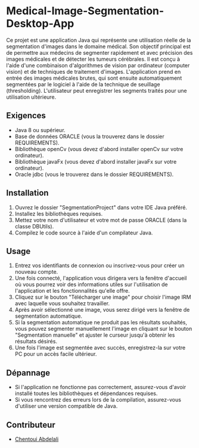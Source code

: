 # Medical-Image-Segmentation-Desktop-App
Ce projet est une application Java qui représente une utilisation réelle de la segmentation d'images dans le domaine médical. Son objectif principal est de permettre aux médecins de segmenter rapidement et avec précision des images médicales et de détecter les tumeurs cérébrales. Il est conçu à l'aide d'une combinaison d'algorithmes de vision par ordinateur (computer vision) et de techniques de traitement d'images. L'application prend en entrée des images médicales brutes, qui sont ensuite automatiquement segmentées par le logiciel à l'aide de la technique de seuillage (thresholding). L'utilisateur peut enregistrer les segments traités pour une utilisation ultérieure. 

## Exigences
- Java 8 ou supérieur.
- Base de données ORACLE (vous la trouverez dans le dossier REQUIREMENTS).
- Bibliothèque openCv (vous devez d'abord installer openCv sur votre ordinateur).
- Bibliothèque javaFx (vous devez d'abord installer javaFx sur votre ordinateur).
- Oracle jdbc (vous le trouverez dans le dossier REQUIREMENTS).

## Installation
1. Ouvrez le dossier "SegmentationProject" dans votre IDE Java préféré.
2. Installez les bibliothèques requises.
3. Mettez votre nom d'utilisateur et votre mot de passe ORACLE (dans la classe DBUtils).
4. Compilez le code source à l'aide d'un compilateur Java.

## Usage
1. Entrez vos identifiants de connexion ou inscrivez-vous pour créer un nouveau compte.
2. Une fois connecté, l'application vous dirigera vers la fenêtre d'accueil où vous pourrez voir des informations utiles sur l'utilisation de l'application et les fonctionnalités qu'elle offre.
3. Cliquez sur le bouton "Télécharger une image" pour choisir l'image IRM avec laquelle vous souhaitez travailler.
4. Après avoir sélectionné une image, vous serez dirigé vers la fenêtre de segmentation automatique.
5. Si la segmentation automatique ne produit pas les résultats souhaités, vous pouvez segmenter manuellement l'image en cliquant sur le bouton "Segmentation manuelle" et ajuster le curseur jusqu'à obtenir les résultats désirés.
6. Une fois l'image est segmentée avec succès, enregistrez-la sur votre PC pour un accès facile ultérieur.

## Dépannage
- Si l'application ne fonctionne pas correctement, assurez-vous d'avoir installé toutes les bibliothèques et dépendances requises.
- Si vous rencontrez des erreurs lors de la compilation, assurez-vous d'utiliser une version compatible de Java.

## Contributeur
- [Chentoui Abdelali](https://github.com/AbdelaliChe)
